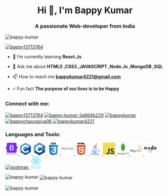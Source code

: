 <h1 align="center">Hi 👋, I'm Bappy Kumar</h1>
<h3 align="center">A passionate Web-developer from India</h3>

<p align="left"> <img src="https://komarev.com/ghpvc/?username=bappy-kumar&label=Profile%20views&color=0e75b6&style=flat" alt="bappy-kumar" /> </p>

<p align="left"> <a href="https://twitter.com/bappy13713764" target="blank"><img src="https://img.shields.io/twitter/follow/bappy13713764?logo=twitter&style=for-the-badge" alt="bappy13713764" /></a> </p>

- 🌱 I’m currently learning **React.Js**

- 💬 Ask me about **HTML5 ,CSS3 ,JAVASCRIPT ,Node.Js ,MongoDB ,SQL**

- 📫 How to reach me **bappykumar4221@gmail.com**

- ⚡ Fun fact **The purpose of our lives is to be Happy**

<h3 align="left">Connect with me:</h3>
<p align="left">
<a href="https://twitter.com/bappy13713764" target="blank"><img align="center" src="https://raw.githubusercontent.com/rahuldkjain/github-profile-readme-generator/master/src/images/icons/Social/twitter.svg" alt="bappy13713764" height="30" width="40" /></a>
<a href="https://linkedin.com/in/bappy-kumar-3a664b229" target="blank"><img align="center" src="https://raw.githubusercontent.com/rahuldkjain/github-profile-readme-generator/master/src/images/icons/Social/linked-in-alt.svg" alt="bappy-kumar-3a664b229" height="30" width="40" /></a>
<a href="https://kaggle.com/bappykumar" target="blank"><img align="center" src="https://raw.githubusercontent.com/rahuldkjain/github-profile-readme-generator/master/src/images/icons/Social/kaggle.svg" alt="bappykumar" height="30" width="40" /></a>
<a href="https://instagram.com/bappychaurasiya06" target="blank"><img align="center" src="https://raw.githubusercontent.com/rahuldkjain/github-profile-readme-generator/master/src/images/icons/Social/instagram.svg" alt="bappychaurasiya06" height="30" width="40" /></a>
<a href="https://www.hackerrank.com/bappykumar4221" target="blank"><img align="center" src="https://raw.githubusercontent.com/rahuldkjain/github-profile-readme-generator/master/src/images/icons/Social/hackerrank.svg" alt="bappykumar4221" height="30" width="40" /></a>
</p>
<h3 align="left">Languages and Tools:</h3>
<p align="left"> <a href="https://getbootstrap.com" target="_blank" rel="noreferrer"> <img src="https://raw.githubusercontent.com/devicons/devicon/master/icons/bootstrap/bootstrap-plain-wordmark.svg" alt="bootstrap" width="40" height="40"/> </a> <a href="https://www.cprogramming.com/" target="_blank" rel="noreferrer"> <img src="https://raw.githubusercontent.com/devicons/devicon/master/icons/c/c-original.svg" alt="c" width="40" height="40"/> </a> <a href="https://www.w3schools.com/cpp/" target="_blank" rel="noreferrer"> <img src="https://raw.githubusercontent.com/devicons/devicon/master/icons/cplusplus/cplusplus-original.svg" alt="cplusplus" width="40" height="40"/> </a> <a href="https://www.w3schools.com/css/" target="_blank" rel="noreferrer"> <img src="https://raw.githubusercontent.com/devicons/devicon/master/icons/css3/css3-original-wordmark.svg" alt="css3" width="40" height="40"/> </a><a href="https://expressjs.com" target="_blank" rel="noreferrer"> <img src="https://raw.githubusercontent.com/devicons/devicon/master/icons/express/express-original-wordmark.svg" alt="express" width="40" height="40"/> </a> <a href="https://www.w3.org/html/" target="_blank" rel="noreferrer"> <img src="https://raw.githubusercontent.com/devicons/devicon/master/icons/html5/html5-original-wordmark.svg" alt="html5" width="40" height="40"/> </a> <a href="https://www.java.com" target="_blank" rel="noreferrer"> <img src="https://raw.githubusercontent.com/devicons/devicon/master/icons/java/java-original.svg" alt="java" width="40" height="40"/> </a> <a href="https://developer.mozilla.org/en-US/docs/Web/JavaScript" target="_blank" rel="noreferrer"> <img src="https://raw.githubusercontent.com/devicons/devicon/master/icons/javascript/javascript-original.svg" alt="javascript" width="40" height="40"/> </a> <a href="https://www.linux.org/" target="_blank" rel="noreferrer"> <img src="https://raw.githubusercontent.com/devicons/devicon/master/icons/mongodb/mongodb-original-wordmark.svg" alt="mongodb" width="40" height="40"/> </a> <a href="https://www.mysql.com/" target="_blank" rel="noreferrer"> <img src="https://raw.githubusercontent.com/devicons/devicon/master/icons/mysql/mysql-original-wordmark.svg" alt="mysql" width="40" height="40"/> </a> <a href="https://nodejs.org" target="_blank" rel="noreferrer"> <img src="https://raw.githubusercontent.com/devicons/devicon/master/icons/nodejs/nodejs-original-wordmark.svg" alt="nodejs" width="40" height="40"/> </a> <a href="https://postman.com" target="_blank" rel="noreferrer"> <img src="https://www.vectorlogo.zone/logos/getpostman/getpostman-icon.svg" alt="postman" width="40" height="40"/> </a> <a href="https://reactjs.org/" target="_blank" rel="noreferrer"> <img src="https://raw.githubusercontent.com/devicons/devicon/master/icons/react/react-original-wordmark.svg" alt="react" width="40" height="40"/> </a> </p>

<p><img align="left" src="https://github-readme-stats.vercel.app/api/top-langs?username=bappy-kumar&show_icons=true&locale=en&layout=compact" alt="bappy-kumar" /></p>

<p>&nbsp;<img align="center" src="https://github-readme-stats.vercel.app/api?username=bappy-kumar&show_icons=true&locale=en" alt="bappy-kumar" /></p>

<p><img align="center" src="https://github-readme-streak-stats.herokuapp.com/?user=bappy-kumar&" alt="bappy-kumar" /></p>

